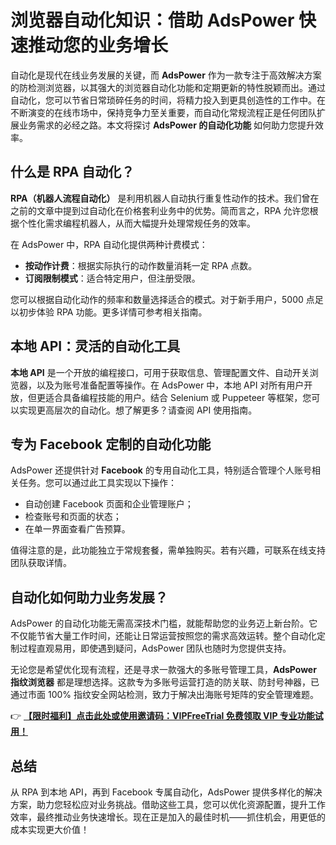 # 浏览器自动化知识：借助 AdsPower 快速推动您的业务增长

自动化是现代在线业务发展的关键，而 **AdsPower** 作为一款专注于高效解决方案的防检测浏览器，以其强大的浏览器自动化功能和定期更新的特性脱颖而出。通过自动化，您可以节省日常琐碎任务的时间，将精力投入到更具创造性的工作中。在不断演变的在线市场中，保持竞争力至关重要，而自动化常规流程正是任何团队扩展业务需求的必经之路。本文将探讨 **AdsPower 的自动化功能** 如何助力您提升效率。

## 什么是 RPA 自动化？

**RPA（机器人流程自动化）** 是利用机器人自动执行重复性动作的技术。我们曾在之前的文章中提到过自动化在价格套利业务中的优势。简而言之，RPA 允许您根据个性化需求编程机器人，从而大幅提升处理常规任务的效率。

在 AdsPower 中，RPA 自动化提供两种计费模式：  
- **按动作计费**：根据实际执行的动作数量消耗一定 RPA 点数。  
- **订阅限制模式**：适合特定用户，但注册受限。  

您可以根据自动化动作的频率和数量选择适合的模式。对于新手用户，5000 点足以初步体验 RPA 功能。更多详情可参考相关指南。

## 本地 API：灵活的自动化工具

**本地 API** 是一个开放的编程接口，可用于获取信息、管理配置文件、自动开关浏览器，以及为账号准备配置等操作。在 AdsPower 中，本地 API 对所有用户开放，但更适合具备编程技能的用户。结合 Selenium 或 Puppeteer 等框架，您可以实现更高层次的自动化。想了解更多？请查阅 API 使用指南。

## 专为 Facebook 定制的自动化功能

AdsPower 还提供针对 **Facebook** 的专用自动化工具，特别适合管理个人账号相关任务。您可以通过此工具实现以下操作：  
- 自动创建 Facebook 页面和企业管理账户；  
- 检查账号和页面的状态；  
- 在单一界面查看广告预算。  

值得注意的是，此功能独立于常规套餐，需单独购买。若有兴趣，可联系在线支持团队获取详情。

## 自动化如何助力业务发展？

AdsPower 的自动化功能无需高深技术门槛，就能帮助您的业务迈上新台阶。它不仅能节省大量工作时间，还能让日常运营按照您的需求高效运转。整个自动化定制过程直观易用，即使遇到疑问，AdsPower 团队也随时为您提供支持。

无论您是希望优化现有流程，还是寻求一款强大的多账号管理工具，**AdsPower 指纹浏览器** 都是理想选择。这款专为多账号运营打造的防关联、防封号神器，已通过市面 100% 指纹安全网站检测，致力于解决出海账号矩阵的安全管理难题。  

👉 **[【限时福利】点击此处或使用邀请码：VIPFreeTrial 免费领取 VIP 专业功能试用！](https://bit.ly/adspower_free)**

## 总结

从 RPA 到本地 API，再到 Facebook 专属自动化，AdsPower 提供多样化的解决方案，助力您轻松应对业务挑战。借助这些工具，您可以优化资源配置，提升工作效率，最终推动业务快速增长。现在正是加入的最佳时机——抓住机会，用更低的成本实现更大价值！